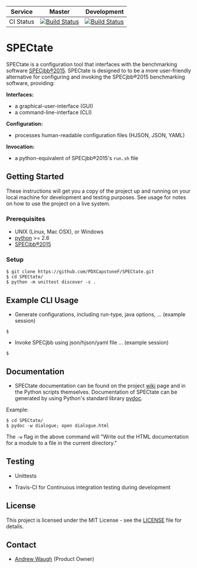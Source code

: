 | Service        | Master           | Development  |
| ------------- |:-------------:| ------------------:|
| CI Status      | [![Build Status](https://travis-ci.org/PDXCapstoneF/SPECtate.svg?branch=master)](https://travis-ci.org/PDXCapstoneF/SPECtate)    | [![Build Status](https://travis-ci.org/PDXCapstoneF/SPECtate.svg?branch=dev)](https://travis-ci.org/PDXCapstoneF/SPECtate) |


# SPECtate

SPECtate is a configuration tool that interfaces with the benchmarking software [SPECjbb®2015](https://www.spec.org/jbb2015/). SPECtate is designed to to be a more user-friendly alternative for configuring and invoking the SPECjbb®2015 benchmarking software, providing: 

**Interfaces:**
* a graphical-user-interface (GUI) 
* a command-line-interface (CLI)

**Configuration:**
* processes human-readable configuration files (HJSON, JSON, YAML)

**Invocation:**
* a python-equivalent of SPECjbb®2015's `run.sh` file


## Getting Started

These instructions will get you a copy of the project up and running on your local machine for development and testing purposes. See usage for notes on how to use the project on a live system.

### Prerequisites

* UNIX (Linux, Mac OSX), or Windows
* [python](https://www.python.org/downloads/) >= 2.6
* [SPECjbb®2015](https://www.spec.org/order.html)


### Setup

```
$ git clone https://github.com/PDXCapstoneF/SPECtate.git
$ cd SPECtate/
$ python -m unittest discover -s .
```


## Example CLI Usage

* Generate configurations, including run-type, java options, ... (example session)
```
$ 
```

* Invoke SPECjbb using json/hjson/yaml file ... (example session)
```
$ 
```


## Documentation

* SPECtate documentation can be found on the project [wiki](https://github.com/PDXCapstoneF/SPECtate/wiki) page and in the Python scripts themselves. Documentation of SPECtate can be generated by using Python's standard library [pydoc](https://docs.python.org/2/library/pydoc.html).

Example:

```
$ cd SPECtate/
$ pydoc -w dialogue; open dialogue.html
```

The `-w` flag in the above command will "Write out the HTML documentation for a module to a file in the current directory."

## Testing

* Unittests 

* Travis-CI for Continuous integration testing during development


## License

This project is licensed under the MIT License - see the [LICENSE](https://github.com/PDXCapstoneF/SPECtate/blob/dev/README.md) file for details.

## Contact

* [Andrew Waugh](mailto:ZonrZero@gmail.com) (Product Owner)
